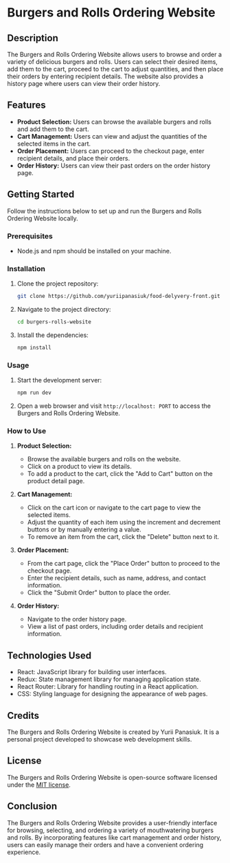 # Burgers and Rolls Ordering Website

## Description

The Burgers and Rolls Ordering Website allows users to browse and order a variety of delicious burgers and rolls. Users can select their desired items, add them to the cart, proceed to the cart to adjust quantities, and then place their orders by entering recipient details. The website also provides a history page where users can view their order history.

## Features

- **Product Selection:** Users can browse the available burgers and rolls and add them to the cart.
- **Cart Management:** Users can view and adjust the quantities of the selected items in the cart.
- **Order Placement:** Users can proceed to the checkout page, enter recipient details, and place their orders.
- **Order History:** Users can view their past orders on the order history page.

## Getting Started

Follow the instructions below to set up and run the Burgers and Rolls Ordering Website locally.

### Prerequisites

- Node.js and npm should be installed on your machine.

### Installation

1. Clone the project repository:

   ```bash
   git clone https://github.com/yuriipanasiuk/food-delyvery-front.git
   ```

2. Navigate to the project directory:

   ```bash
   cd burgers-rolls-website
   ```

3. Install the dependencies:

   ```bash
   npm install
   ```

### Usage

1. Start the development server:

   ```bash
   npm run dev
   ```

2. Open a web browser and visit `http://localhost: PORT` to access the Burgers and Rolls Ordering Website.

### How to Use

1. **Product Selection:**

   - Browse the available burgers and rolls on the website.
   - Click on a product to view its details.
   - To add a product to the cart, click the "Add to Cart" button on the product detail page.

2. **Cart Management:**

   - Click on the cart icon or navigate to the cart page to view the selected items.
   - Adjust the quantity of each item using the increment and decrement buttons or by manually entering a value.
   - To remove an item from the cart, click the "Delete" button next to it.

3. **Order Placement:**

   - From the cart page, click the "Place Order" button to proceed to the checkout page.
   - Enter the recipient details, such as name, address, and contact information.
   - Click the "Submit Order" button to place the order.

4. **Order History:**

   - Navigate to the order history page.
   - View a list of past orders, including order details and recipient information.

## Technologies Used

- React: JavaScript library for building user interfaces.
- Redux: State management library for managing application state.
- React Router: Library for handling routing in a React application.
- CSS: Styling language for designing the appearance of web pages.

## Credits

The Burgers and Rolls Ordering Website is created by Yurii Panasiuk. It is a personal project developed to showcase web development skills.

## License

The Burgers and Rolls Ordering Website is open-source software licensed under the [MIT license](https://opensource.org/licenses/MIT).

## Conclusion

The Burgers and Rolls Ordering Website provides a user-friendly interface for browsing, selecting, and ordering a variety of mouthwatering burgers and rolls. By incorporating features like cart management and order history, users can easily manage their orders and have a convenient ordering experience.
